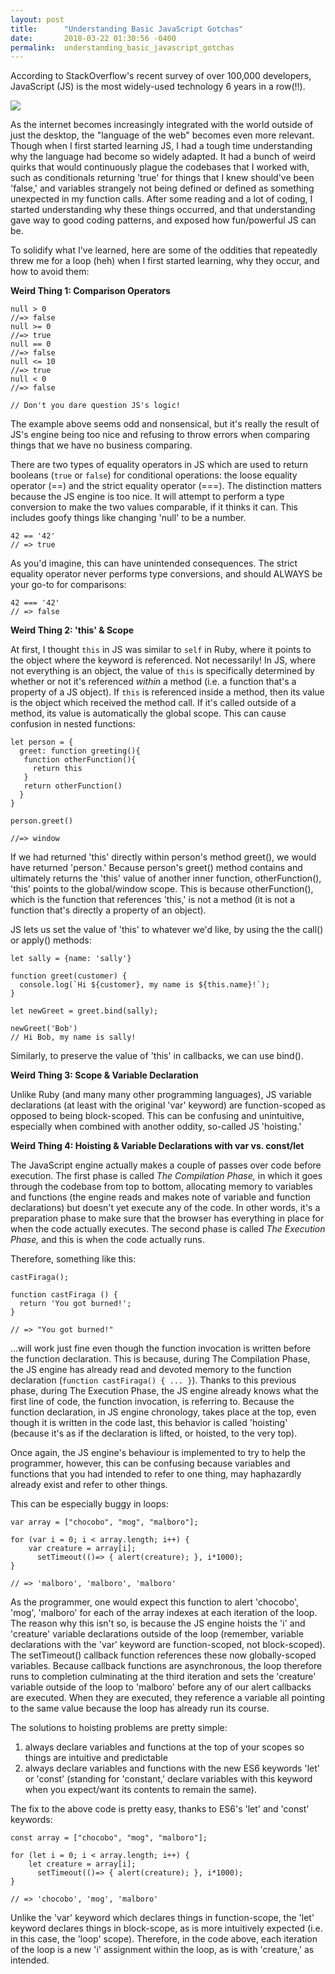 ```yaml
---
layout: post
title:      "Understanding Basic JavaScript Gotchas"
date:       2018-03-22 01:30:56 -0400
permalink:  understanding_basic_javascript_gotchas
---
```



According to StackOverflow's recent survey of over 100,000 developers, JavaScript (JS) is the most widely-used technology 6 years in a row(!!).

![](https://cdn-images-1.medium.com/max/1600/1*ZGL0b7nWq1dOP46AJQQruw.png)

As the internet becomes increasingly integrated with the world outside of just the desktop, the "language of the web" becomes even more relevant. Though when I first started learning JS, I had a tough time understanding why the language had become so widely adapted. It had a bunch of weird quirks that would continuously plague the codebases that I worked with, such as conditionals returning 'true' for things that I knew should've been 'false,' and variables strangely not being defined or defined as something unexpected in my function calls. After some reading and a lot of coding, I started understanding why these things occurred, and that understanding gave way to good coding patterns, and exposed how fun/powerful JS can be.

To solidify what I've learned, here are some of the oddities that repeatedly threw me for a loop (heh) when I first started learning, why they occur, and how to avoid them:
 
**Weird Thing 1: Comparison Operators**

```
null > 0
//=> false
null >= 0
//=> true
null == 0
//=> false
null <= 10
//=> true
null < 0
//=> false

// Don't you dare question JS's logic!
```

The example above seems odd and nonsensical, but it's really the result of JS's engine being too nice and refusing to throw errors when comparing things that we have no business comparing. 

There are two types of equality operators in JS which are used to return booleans (```true``` or ```false```) for conditional operations: the loose equality operator (==) and the strict equality operator (===). The distinction matters because the JS engine is too nice. It will attempt to perform a type conversion to make the two values comparable, if it thinks it can. This includes goofy things like changing 'null' to be a number.

```
42 == '42'
// => true
```

As you'd imagine, this can have unintended consequences. The strict equality operator never performs type conversions, and should ALWAYS be your go-to for comparisons: 

```
42 === '42'
// => false
```

**Weird Thing 2: 'this' & Scope**

At first, I thought ```this``` in JS was similar to ```self``` in Ruby, where it points to the object where the keyword is referenced. Not necessarily! In JS, where not everything is an object, the value of ```this``` is specifically determined by whether or not it's referenced *within* a method (i.e. a function that's a property of a JS object). If ```this``` is referenced inside a method, then its value is the object which received the method call. If it's called outside of a method, its value is automatically the global scope. This can cause confusion in nested functions:

```
let person = {
  greet: function greeting(){
   function otherFunction(){
     return this
   }
   return otherFunction()
  }
}

person.greet()
  
//=> window
```

If we had returned 'this' directly within person's method greet(), we would have returned 'person.' Because person's greet() method contains and ultimately returns the 'this' value of another inner function, otherFunction(), 'this' points to the global/window scope. This is because otherFunction(), which is the function that references 'this,' is not a method (it is not a function that's directly a property of an object). 

JS lets us set the value of 'this' to whatever we'd like, by using the the call() or apply() methods:

```
let sally = {name: 'sally'}
 
function greet(customer) {
  console.log(`Hi ${customer}, my name is ${this.name}!`);
}
 
let newGreet = greet.bind(sally);
 
newGreet('Bob')
// Hi Bob, my name is sally!
```

Similarly, to preserve the value of 'this' in callbacks, we can use bind().

**Weird Thing 3: Scope & Variable Declaration** 

Unlike Ruby (and many many other programming languages), JS variable declarations (at least with the original 'var' keyword) are function-scoped as opposed to being block-scoped. This can be confusing and unintuitive, especially when combined with another oddity, so-called JS 'hoisting.'


**Weird Thing 4: Hoisting & Variable Declarations with var vs. const/let**

The JavaScript engine actually makes a couple of passes over code before execution. The first phase is called *The Compilation Phase,* in which it goes through the codebase from top to bottom, allocating memory to variables and functions (the engine reads and makes note of variable and function declarations) but doesn't yet execute any of the code. In other words, it's a preparation phase to make sure that the browser has everything in place for when the code actually executes. The second phase is called *The Execution Phase,* and this is when the code actually runs. 

Therefore, something like this:

```
castFiraga();
 
function castFiraga () {
  return 'You got burned!';
}

// => "You got burned!"
```

...will work just fine even though the function invocation is written before the function declaration. This is because, during The Compilation Phase, the JS engine has already read and devoted memory to the function declaration (```function castFiraga() { ... }```). Thanks to this previous phase, during The Execution Phase, the JS engine already knows what the first line of code, the function invocation, is referring to. Because the function declaration, in JS engine chronology, takes place at the top, even though it is written in the code last, this behavior is called 'hoisting' (because it's as if the declaration is lifted, or hoisted, to the very top). 

Once again, the JS engine's behaviour is implemented to try to help the programmer, however, this can be confusing because variables and functions that you had intended to refer to one thing, may haphazardly already exist and refer to other things.

This can be especially buggy in loops:

```
var array = ["chocobo", "mog", "malboro"];

for (var i = 0; i < array.length; i++) {
    var creature = array[i];
	  setTimeout(()=> { alert(creature); }, i*1000);
}

// => 'malboro', 'malboro', 'malboro'
```

As the programmer, one would expect this function to alert 'chocobo', 'mog', 'malboro' for each of the array indexes at each iteration of the loop. The reason why this isn't so, is because the JS engine hoists the 'i' and 'creature' variable declarations outside of the loop (remember, variable declarations with the 'var' keyword are function-scoped, not block-scoped). The setTimeout() callback function references these now globally-scoped variables. Because callback functions are asynchronous, the loop therefore runs to completion culminating at the third iteration and sets the 'creature' variable outside of the loop to 'malboro' before any of our alert callbacks are executed. When they are executed, they reference a variable all pointing to the same value because the loop has already run its course.

The solutions to hoisting problems are pretty simple: 

1) always declare variables and functions at the top of your scopes so things are intuitive and predictable
2) always declare variables and functions with the new ES6 keywords 'let' or 'const' (standing for 'constant,' declare variables with this keyword when you expect/want its contents to remain the same).

The fix to the above code is pretty easy, thanks to ES6's 'let' and 'const' keywords:

```
const array = ["chocobo", "mog", "malboro"];

for (let i = 0; i < array.length; i++) {
    let creature = array[i];
	  setTimeout(()=> { alert(creature); }, i*1000);
}

// => 'chocobo', 'mog', 'malboro'
```

Unlike the 'var' keyword which declares things in function-scope, the 'let' keyword declares things in block-scope, as is more intuitively expected (i.e. in this case, the 'loop' scope). Therefore, in the code above, each iteration of the loop is a new 'i' assignment within the loop, as is with 'creature,' as intended.



